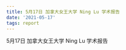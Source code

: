```yaml
---
title: 5月17日 加拿大女王大学 Ning Lu 学术报告
date: '2021-05-17'
tags: report
---
```


5月17日 加拿大女王大学 Ning Lu 学术报告

<!--more-->

